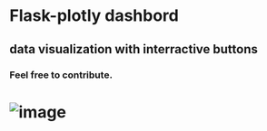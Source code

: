 # Flask-plotly dashbord
## data visualization with interractive buttons

### Feel free to contribute.

# ![image](https://user-images.githubusercontent.com/111149286/198567982-ab380fa2-10dd-4e63-b448-37ff813e19b4.png)

